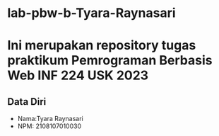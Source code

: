 # lab-pbw-b-Tyara-Raynasari

# Ini merupakan repository tugas praktikum Pemrograman Berbasis Web INF 224 USK 2023
 
## Data Diri
 
- Nama:Tyara Raynasari 
- NPM: 2108107010030
